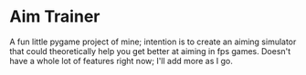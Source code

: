 # Aim Trainer

A fun little pygame project of mine; intention is to create an aiming simulator that could theoretically help you get better at aiming in fps games.
Doesn't have a whole lot of features right now; I'll add more as I go.
